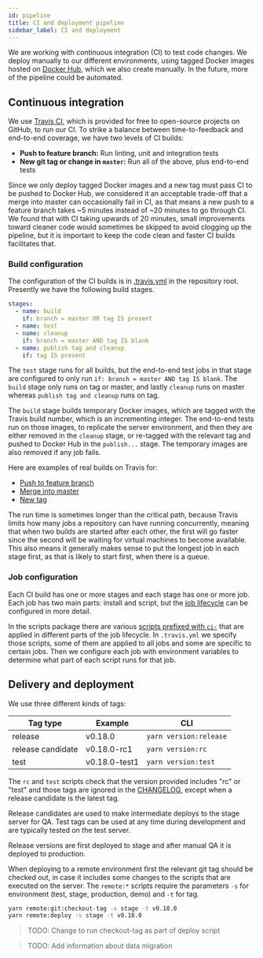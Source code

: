 ```yaml
---
id: pipeline
title: CI and deployment pipeline
sidebar_label: CI and deployment
---
```


We are working with continuous integration (CI) to test code changes. We deploy
manually to our different environments, using tagged Docker images hosted on
[Docker Hub](https://hub.docker.com/), which we also create manually. In the
future, more of the pipeline could be automated.

## Continuous integration

We use [Travis CI](https://travis-ci.org), which is provided for free to
open-source projects on GitHub, to run our CI. To strike a balance between
time-to-feedback and end-to-end coverage, we have two levels of CI builds:

- **Push to feature branch:** Run linting, unit and integration tests
- **New git tag or change in `master`:** Run all of the above, plus end-to-end
  tests

Since we only deploy tagged Docker images and a new tag must pass CI to be
pushed to Docker Hub, we considered it an acceptable trade-off that a merge into
master can occasionally fail in CI, as that means a new push to a feature branch
takes ~5 minutes instead of ~20 minutes to go through CI. We found that with CI
taking upwards of 20 minutes, small improvements toward cleaner code would
sometimes be skipped to avoid clogging up the pipeline, but it is important to
keep the code clean and faster CI builds facilitates that.

### Build configuration

The configuration of the CI builds is in
[.travis.yml](https://github.com/DINA-Web/dina-collections/blob/master/.travis.yml)
in the repository root. Presently we have the following build stages.

```yaml
stages:
  - name: build
    if: branch = master OR tag IS present
  - name: test
  - name: cleanup
    if: branch = master AND tag IS blank
  - name: publish tag and cleanup
    if: tag IS present
```

The `test` stage runs for all builds, but the end-to-end test jobs in that stage
are configured to only run `if: branch = master AND tag IS blank`. The `build`
stage only runs on tag or master, and lastly `cleanup` runs on master whereas
`publish tag and cleanup` runs on tag.

The `build` stage builds temporary Docker images, which are tagged with the
Travis build number, which is an incrementing integer. The end-to-end tests run
on those images, to replicate the server environment, and then they are either
removed in the `cleanup` stage, or re-tagged with the relevant tag and pushed to
Docker Hub in the `publish...` stage. The temporary images are also removed if
any job fails.

Here are examples of real builds on Travis for:

- [Push to feature branch](https://travis-ci.org/DINA-Web/dina-collections/builds/514668028)
- [Merge into master](https://travis-ci.org/DINA-Web/dina-collections/builds/514690822)
- [New tag](https://travis-ci.org/DINA-Web/dina-collections/builds/515082657)

The run time is sometimes longer than the critical path, because Travis limits
how many jobs a repository can have running concurrently, meaning that when two
builds are started after each other, the first will go faster since the second
will be waiting for virtual machines to become available. This also means it
generally makes sense to put the longest job in each stage first, as that is
likely to start first, when there is a queue.

### Job configuration

Each CI build has one or more stages and each stage has one or more job. Each
job has two main parts: install and script, but the
[job lifecycle](https://docs.travis-ci.com/user/job-lifecycle/) can be
configured in more detail.

In the scripts package there are various
[scripts prefixed with `ci-`](https://github.com/DINA-Web/dina-collections/tree/master/packages/scripts/src/bash)
that are applied in different parts of the job lifecycle. In `.travis.yml` we
specify those scripts, some of them are applied to all jobs and some are
specific to certain jobs. Then we configure each job with environment variables
to determine what part of each script runs for that job.

## Delivery and deployment

We use three different kinds of tags:

| Tag type          | Example       | CLI                    |
| ----------------- | ------------- | ---------------------- |
| release           | v0.18.0       | `yarn version:release` |
| release candidate | v0.18.0-rc1   | `yarn version:rc`      |
| test              | v0.18.0-test1 | `yarn version:test`    |

The `rc` and `test` scripts check that the version provided includes "rc" or
"test" and those tags are ignored in the
[CHANGELOG](https://github.com/DINA-Web/dina-collections/blob/master/CHANGELOG.md),
except when a release candidate is the latest tag.

Release candidates are used to make intermediate deploys to the stage server for
QA. Test tags can be used at any time during development and are typically
tested on the test server.

Release versions are first deployed to stage and after manual QA it is deployed
to production.

When deploying to a remote environment first the relevant git tag should be
checked out, in case it includes some changes to the scripts that are executed
on the server. The `remote:*` scripts require the parameters `-s` for
environment (test, stage, production, demo) and `-t` for tag.

```bash
yarn remote:git:checkout-tag -s stage -t v0.18.0
yarn remote:deploy -s stage -t v0.18.0
```

> TODO: Change to run checkout-tag as part of deploy script

> TODO: Add information about data migration
